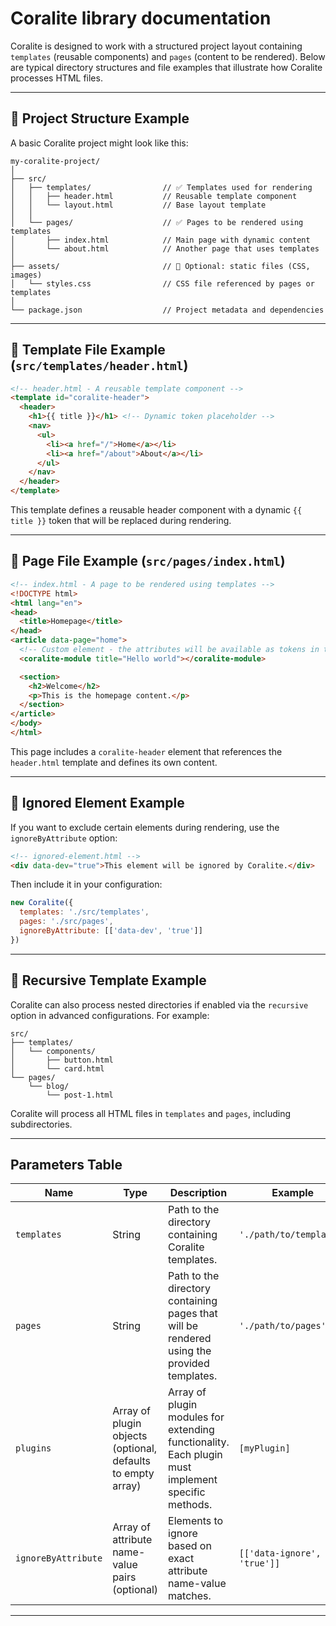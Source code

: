 # Coralite library documentation

Coralite is designed to work with a structured project layout containing `templates` (reusable components) and `pages` (content to be rendered). Below are typical directory structures and file examples that illustrate how Coralite processes HTML files.

---

## 📁 Project Structure Example

A basic Coralite project might look like this:

```
my-coralite-project/
│
├── src/  
│   ├── templates/                // ✅ Templates used for rendering
│   │   ├── header.html           // Reusable template component
│   │   └── layout.html           // Base layout template
│   │
│   └── pages/                    // ✅ Pages to be rendered using templates
│       ├── index.html            // Main page with dynamic content
│       └── about.html            // Another page that uses templates
│
├── assets/                       // 📁 Optional: static files (CSS, images)
│   └── styles.css                // CSS file referenced by pages or templates
│
└── package.json                  // Project metadata and dependencies
```

---

## 📄 Template File Example (`src/templates/header.html`)

```html
<!-- header.html - A reusable template component -->
<template id="coralite-header">
  <header>
    <h1>{{ title }}</h1> <!-- Dynamic token placeholder -->
    <nav>
      <ul>
        <li><a href="/">Home</a></li>
        <li><a href="/about">About</a></li>
      </ul>
    </nav>
  </header>
</template>
```

This template defines a reusable header component with a dynamic `{{ title }}` token that will be replaced during rendering.

---

## 📄 Page File Example (`src/pages/index.html`)

```html
<!-- index.html - A page to be rendered using templates -->
<!DOCTYPE html>
<html lang="en">
<head>
  <title>Homepage</title>
</head>  
<article data-page="home">
  <!-- Custom element - the attributes will be available as tokens in the template -->
  <coralite-module title="Hello world"></coralite-module>

  <section>
    <h2>Welcome</h2>
    <p>This is the homepage content.</p>
  </section>
</article>
</body>
</html>
```

This page includes a `coralite-header` element that references the `header.html` template and defines its own content.

---

## 📌 Ignored Element Example

If you want to exclude certain elements during rendering, use the `ignoreByAttribute` option:

```html
<!-- ignored-element.html -->
<div data-dev="true">This element will be ignored by Coralite.</div>
```

Then include it in your configuration:

```javascript
new Coralite({
  templates: './src/templates',
  pages: './src/pages',
  ignoreByAttribute: [['data-dev', 'true']]
})
```

---

## 📁 Recursive Template Example

Coralite can also process nested directories if enabled via the `recursive` option in advanced configurations. For example:

```
src/
├── templates/
│   └── components/
│       ├── button.html
│       └── card.html
└── pages/
    └── blog/
        └── post-1.html
```

Coralite will process all HTML files in `templates` and `pages`, including subdirectories.

---

## Parameters Table  

| **Name**           | **Type**                                                                 | **Description**                                                                                     | **Example**                                      |
|--------------------|--------------------------------------------------------------------------|-----------------------------------------------------------------------------------------------------|--------------------------------------------------|
| `templates`        | String                                                                  | Path to the directory containing Coralite templates.                                                | `'./path/to/templates'`                                 |
| `pages`            | String                                                                  | Path to the directory containing pages that will be rendered using the provided templates.         | `'./path/to/pages'`                                     |
| `plugins`          | Array of plugin objects (optional, defaults to empty array)             | Array of plugin modules for extending functionality. Each plugin must implement specific methods. | `[myPlugin]`                                    |
| `ignoreByAttribute`| Array of attribute name-value pairs (optional)                          | Elements to ignore based on exact attribute name-value matches.                                     | `[['data-ignore', 'true']]`                     |

---
